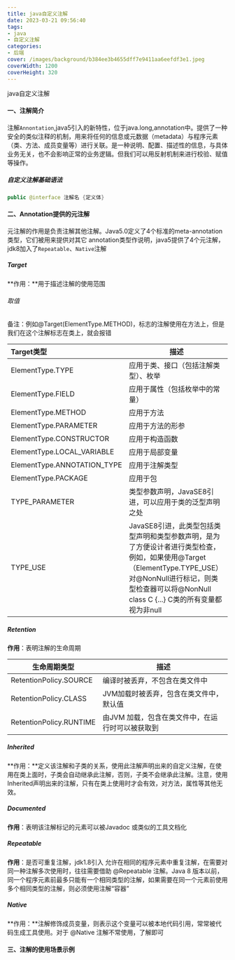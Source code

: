 ```yaml
---
title: java自定义注解
date: 2023-03-21 09:56:40
tags:
- java
- 自定义注解
categories:
- 后端
cover: /images/background/b384ee3b4655dff7e9411aa6eefdf3e1.jpeg
coverWidth: 1200
coverHeight: 320
---
```


java自定义注解

<!-- more -->

#### 一、注解简介

注解`Annontation`,java5引入的新特性，位于java.long,annotation中。提供了一种安全的类似注释的机制，用来将任何的信息或元数据（metadata）与程序元素（类、方法、成员变量等）进行关联。是一种说明、配置、描述性的信息，与具体业务无关，也不会影响正常的业务逻辑。但我们可以用反射机制来进行校验、赋值等操作。

##### 自定义注解基础语法

```java
public @interface 注解名 {定义体}
```

#### 二、Annotation提供的元注解

元注解的作用是负责注解其他注解。Java5.0定义了4个标准的meta-annotation类型，它们被用来提供对其它 annotation类型作说明，java5提供了4个元注解，jdk8加入了`Repeatable`、`Native`注解

##### Target

**作用：**用于描述注解的使用范围

###### 取值

备注：例如@Target(ElementType.METHOD)，标志的注解使用在方法上，但是我们在这个注解标志在类上，就会报错

| **Target类型**              | 描述                                                         |
| :-------------------------- | ------------------------------------------------------------ |
| ElementType.TYPE            | 应用于类、接口（包括注解类型）、枚举                         |
| ElementType.FIELD           | 应用于属性（包括枚举中的常量）                               |
| ElementType.METHOD          | 应用于方法                                                   |
| ElementType.PARAMETER       | 应用于方法的形参                                             |
| ElementType.CONSTRUCTOR     | 应用于构造函数                                               |
| ElementType.LOCAL_VARIABLE  | 应用于局部变量                                               |
| ElementType.ANNOTATION_TYPE | 应用于注解类型                                               |
| ElementType.PACKAGE         | 应用于包                                                     |
| TYPE_PARAMETER              | 类型参数声明，JavaSE8引进，可以应用于类的泛型声明之处        |
| TYPE_USE                    | JavaSE8引进，此类型包括类型声明和类型参数声明，是为了方便设计者进行类型检查，例如，如果使用@Target（ElementType.TYPE_USE）对@NonNull进行标记，则类型检查器可以将@NonNull class C {...} C类的所有变量都视为非null |

##### Retention

**作用**：表明注解的生命周期

| 生命周期类型            | 描述                                             |
| ----------------------- | ------------------------------------------------ |
| RetentionPolicy.SOURCE  | 编译时被丢弃，不包含在类文件中                   |
| RetentionPolicy.CLASS   | JVM加载时被丢弃，包含在类文件中，默认值          |
| RetentionPolicy.RUNTIME | 由JVM 加载，包含在类文件中，在运行时可以被获取到 |

##### Inherited

**作用：**定义该注解和子类的关系，使用此注解声明出来的自定义注解，在使用在类上面时，子类会自动继承此注解，否则，子类不会继承此注解。注意，使用Inherited声明出来的注解，只有在类上使用时才会有效，对方法，属性等其他无效。

##### **Documented**

**作用**：表明该注解标记的元素可以被Javadoc 或类似的工具文档化

##### Repeatable

**作用**：是否可重复注解，jdk1.8引入	允许在相同的程序元素中重复注解，在需要对同一种注解多次使用时，往往需要借助 @Repeatable 注解。Java 8 版本以前，同一个程序元素前最多只能有一个相同类型的注解，如果需要在同一个元素前使用多个相同类型的注解，则必须使用注解“容器”

##### Native

 **作用：**注解修饰成员变量，则表示这个变量可以被本地代码引用，常常被代码生成工具使用。对于 @Native 注解不常使用，了解即可

#### 三、注解的使用场景示例


